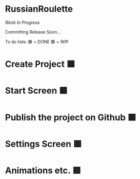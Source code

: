 # RussianRoulette
*Work In Progress*

Committing Release Soon...

To do lists:
🟩 = DONE
🟥 = WIP

# Create Project 🟩
# Start Screen 🟩 
# Publish the project on Github 🟩
# Settings Screen 🟥
# Animations etc. 🟥
